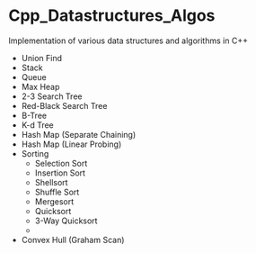 # Cpp_Datastructures_Algos
Implementation of various data structures and algorithms in C++
- Union Find
- Stack
- Queue
- Max Heap
- 2-3 Search Tree
- Red-Black Search Tree
- B-Tree
- K-d Tree
- Hash Map (Separate Chaining)
- Hash Map (Linear Probing)
- Sorting
	- Selection Sort
	- Insertion Sort
	- Shellsort
	- Shuffle Sort
	- Mergesort
	- Quicksort
	- 3-Way Quicksort
	- 
- Convex Hull (Graham Scan)
